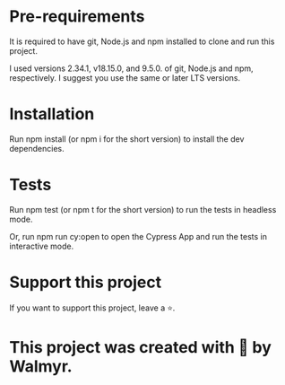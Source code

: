 # Pre-requirements
It is required to have git, Node.js and npm installed to clone and run this project.

I used versions 2.34.1, v18.15.0, and 9.5.0. of git, Node.js and npm, respectively. I suggest you use the same or later LTS versions.

# Installation
Run npm install (or npm i for the short version) to install the dev dependencies.

# Tests
Run npm test (or npm t for the short version) to run the tests in headless mode.

Or, run npm run cy:open to open the Cypress App and run the tests in interactive mode.

# Support this project
If you want to support this project, leave a ⭐.

# This project was created with 💚 by Walmyr.